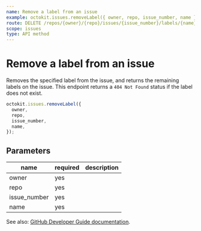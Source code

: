 ```yaml
---
name: Remove a label from an issue
example: octokit.issues.removeLabel({ owner, repo, issue_number, name })
route: DELETE /repos/{owner}/{repo}/issues/{issue_number}/labels/{name}
scope: issues
type: API method
---
```


# Remove a label from an issue

Removes the specified label from the issue, and returns the remaining labels on the issue. This endpoint returns a `404 Not Found` status if the label does not exist.

```js
octokit.issues.removeLabel({
  owner,
  repo,
  issue_number,
  name,
});
```

## Parameters

<table>
  <thead>
    <tr>
      <th>name</th>
      <th>required</th>
      <th>description</th>
    </tr>
  </thead>
  <tbody>
    <tr><td>owner</td><td>yes</td><td>

</td></tr>
<tr><td>repo</td><td>yes</td><td>

</td></tr>
<tr><td>issue_number</td><td>yes</td><td>

</td></tr>
<tr><td>name</td><td>yes</td><td>

</td></tr>
  </tbody>
</table>

See also: [GitHub Developer Guide documentation](https://developer.github.com/v3/issues/labels/#remove-a-label-from-an-issue).
